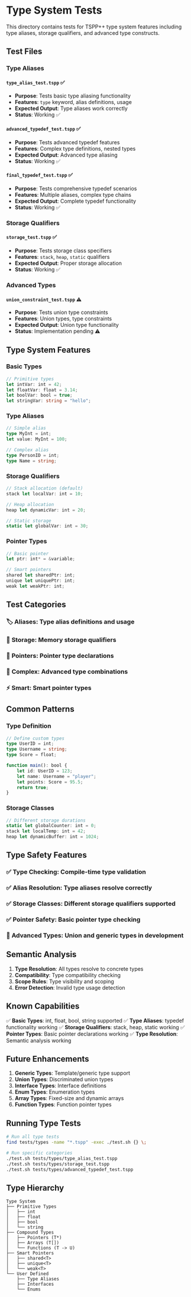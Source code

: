 # Type System Tests

This directory contains tests for TSPP++ type system features including type aliases, storage qualifiers, and advanced type constructs.

## Test Files

### Type Aliases

#### `type_alias_test.tspp` ✅
- **Purpose**: Tests basic type aliasing functionality
- **Features**: `type` keyword, alias definitions, usage
- **Expected Output**: Type aliases work correctly
- **Status**: Working ✅

#### `advanced_typedef_test.tspp` ✅
- **Purpose**: Tests advanced typedef features
- **Features**: Complex type definitions, nested types
- **Expected Output**: Advanced type aliasing
- **Status**: Working ✅

#### `final_typedef_test.tspp` ✅
- **Purpose**: Tests comprehensive typedef scenarios
- **Features**: Multiple aliases, complex type chains
- **Expected Output**: Complete typedef functionality
- **Status**: Working ✅

### Storage Qualifiers

#### `storage_test.tspp` ✅
- **Purpose**: Tests storage class specifiers
- **Features**: `stack`, `heap`, `static` qualifiers
- **Expected Output**: Proper storage allocation
- **Status**: Working ✅

### Advanced Types

#### `union_constraint_test.tspp` ⚠️
- **Purpose**: Tests union type constraints
- **Features**: Union types, type constraints
- **Expected Output**: Union type functionality
- **Status**: Implementation pending ⚠️

## Type System Features

### Basic Types
```typescript
// Primitive types
let intVar: int = 42;
let floatVar: float = 3.14;
let boolVar: bool = true;
let stringVar: string = "hello";
```

### Type Aliases
```typescript
// Simple alias
type MyInt = int;
let value: MyInt = 100;

// Complex alias
type PersonID = int;
type Name = string;
```

### Storage Qualifiers
```typescript
// Stack allocation (default)
stack let localVar: int = 10;

// Heap allocation
heap let dynamicVar: int = 20;

// Static storage
static let globalVar: int = 30;
```

### Pointer Types
```typescript
// Basic pointer
let ptr: int* = &variable;

// Smart pointers
shared let sharedPtr: int;
unique let uniquePtr: int;
weak let weakPtr: int;
```

## Test Categories

### 🏷️ **Aliases**: Type alias definitions and usage
### 💾 **Storage**: Memory storage qualifiers
### 🔗 **Pointers**: Pointer type declarations
### 🧩 **Complex**: Advanced type combinations
### ⚡ **Smart**: Smart pointer types

## Common Patterns

### Type Definition
```typescript
// Define custom types
type UserID = int;
type Username = string;
type Score = float;

function main(): bool {
    let id: UserID = 123;
    let name: Username = "player";
    let points: Score = 95.5;
    return true;
}
```

### Storage Classes
```typescript
// Different storage durations
static let globalCounter: int = 0;
stack let localTemp: int = 42;
heap let dynamicBuffer: int = 1024;
```

## Type Safety Features

### ✅ **Type Checking**: Compile-time type validation
### ✅ **Alias Resolution**: Type aliases resolve correctly
### ✅ **Storage Classes**: Different storage qualifiers supported
### ✅ **Pointer Safety**: Basic pointer type checking
### 🔄 **Advanced Types**: Union and generic types in development

## Semantic Analysis

1. **Type Resolution**: All types resolve to concrete types
2. **Compatibility**: Type compatibility checking
3. **Scope Rules**: Type visibility and scoping
4. **Error Detection**: Invalid type usage detection

## Known Capabilities

✅ **Basic Types**: int, float, bool, string supported
✅ **Type Aliases**: typedef functionality working
✅ **Storage Qualifiers**: stack, heap, static working
✅ **Pointer Types**: Basic pointer declarations working
✅ **Type Resolution**: Semantic analysis working

## Future Enhancements

1. **Generic Types**: Template/generic type support
2. **Union Types**: Discriminated union types
3. **Interface Types**: Interface definitions
4. **Enum Types**: Enumeration types
5. **Array Types**: Fixed-size and dynamic arrays
6. **Function Types**: Function pointer types

## Running Type Tests

```bash
# Run all type tests
find tests/types -name "*.tspp" -exec ./test.sh {} \;

# Run specific categories
./test.sh tests/types/type_alias_test.tspp
./test.sh tests/types/storage_test.tspp
./test.sh tests/types/advanced_typedef_test.tspp
```

## Type Hierarchy

```
Type System
├── Primitive Types
│   ├── int
│   ├── float  
│   ├── bool
│   └── string
├── Compound Types
│   ├── Pointers (T*)
│   ├── Arrays (T[])
│   └── Functions (T -> U)
├── Smart Pointers
│   ├── shared<T>
│   ├── unique<T>
│   └── weak<T>
└── User Defined
    ├── Type Aliases
    ├── Interfaces
    └── Enums
```
